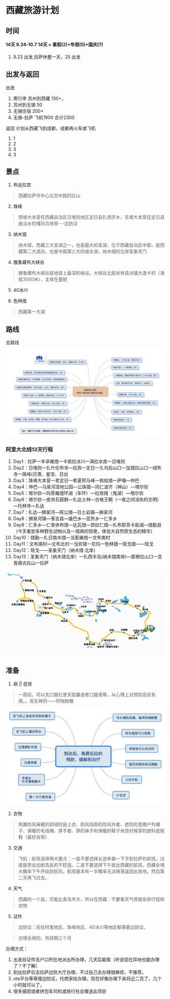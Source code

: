# 西藏旅游计划

## 时间

#### 14天 9.24-10.7 14天 = 事假(2)+年假(5)+国庆(7)

01. 9.23 出发,拉萨休整一天，25 出发

## 出发与返回

出发
01.  寄行李 苏州到西藏 130+，
02.  苏州到无锡 50
03.  无锡住宿 200+
04.  无锡-拉萨  飞机1900
   合计2300

返回
计划从西藏飞到成都，成都再火车或飞机

01. 1
02. 2
03. 3
04. 3  

## 景点

01.  布达拉宫

> 西藏拉萨市中心北京中路的红山

02. 珠峰

> 西坡大本营在西藏自治区日喀则地区定日县扎西宗乡，东坡大本营在定日县曲当乡的嘎玛沟地带---边防证

03. 纳木错

> 纳木错，西藏三大圣湖之一，也是最大的圣湖，位于西藏自治区中部，是西藏第二大湖泊，也是中国第三大的咸水湖，纳木措的北岸圣象天门

04. 雅鲁藏布大峡谷

> 雅鲁藏布大峡谷是地球上最深的峡谷。大峡谷北起米林县派镇大渡卡村（海拔3000米），主体在墨脱

05. 40冰川

06. 色林措

> 西藏第一大湖

## 路线

 
 总路线
 

![alt西藏旅游路线](../../images/西藏旅游路线.jpg)

### 阿里大北线13天行程

01. Day1：拉萨一羊卓雍措一卡若拉冰川一满拉水库一日喀则
02. Day2：日喀则一扎什伦布寺—拉孜一定日一久乌拉山口一加措拉山口一绒布寺一珠峰(日落、星空、日出
03. Day3：珠峰大本营一老定日一希夏邦马峰一佩枯措一萨嘎—仲巴
04. Day4：仲巴—马泉河湿地公园—公珠措—冈仁波齐（神山）—塔尔钦
05. Day5：塔尔钦—玛旁雍措环湖（车环）—拉昂措（鬼湖）—塔尔钦
06. Day6：塔尔钦—皮央石窟群—扎达土林—古格王朝（一夜之间消失的文明）—托林寺—扎达
07. Day7：扎达—狮泉河—班公措—日土岩画—狮泉河
08. Day8：狮泉河镇—革吉县—雄巴乡—亚热乡一仁多乡
09. Day9：仁多乡—仁青休布措—达瓦措—昂拉仁措—扎布耶茶卡盐湖—措勤县（今天看到多种野生动物以及一措再的惊艳，体验大自然原生态的精华）
10. Day10：措勤—扎日南木措—当惹雍措一文布南村
11. Day11：文布南村—文布北村一当穷错一尼玛一色林措一班戈措——班戈
12. Day12：班戈——圣象天门（纳木措 北岸）
13. Day13：圣象天门（纳木错北岸）一扎西半岛(纳木错南岸)—那根拉山口一念青唐古拉山一拉萨

![环阿里大北线](../../images/环阿里大北线.gif)

## 准备

01. 病 || 症状 

> 一周前，可以先口服红景天胶囊或者口服液等，从心理上对预防高反有用。。高反神药——阿咖酚散

![alt高原反应缓解](../../images/进藏缓解高原反应.jpg)

02. 衣物

> 购置防风保暖的抓绒拉链上衣、防风挡雨的防风外套、遮阳的宽檐户外帽子、保暖的毛线帽、厚手套、厚的袜子和保暖的鞋子休息时候穿的塑料底拖鞋（最好自带）

03. 交通

> 飞机：航班选择两大要点：一是不要选择长途奔袭一下子到拉萨的航班，过度疲劳会加剧高反的不舒适。二是不要选择下午抵达西藏的航班，西藏全境大概率下午开始刮狂风，航班基本有一半概率无法降落返回出发地，然后第二天再飞过去。

04. 天气

> 西藏的一个县，可能比青岛市大，所以在西藏：不要看天气预报安排行程和衣物

05. 证件

> 边防证：前往阿里地区、珠峰地区、40冰川等地区都需要边防证，

> 办理全境的，有效期三个月

办理方式：
01.  出发前证件去户口所在地派出所办理，几天后能取（听说现在异地也能办理了？不了解）
02.  到达拉萨后去拉萨边防大厅办理，不过自己去办理很麻烦，不推荐。
03.  ota平台等等搜边防证，托商家给办理，现在好像办理下来将近二百了，几个小时就可以了。
04.  很多报团或者拼包车司机或旅行社会赠送此项目
